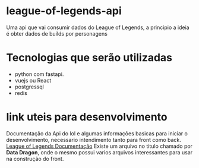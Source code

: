 # league-of-legends-api
Uma api que vai consumir dados do League of Legends, a principio a ideia é obter dados de builds por personagens
# Tecnologias que serão utilizadas
- python com fastapi.
- vuejs ou React
- postgressql
- redis
# link uteis para desenvolvimento
Documentação da Api do lol e algumas informações basicas para iniciar o desenvolvimento, necessario intendimento tanto para front como back. [League of Legends Documentação](https://developer.riotgames.com/docs/lol)
Existe um arquivo no titulo chamado por **Data Dragon**, onde o mesmo possui varios arquivos interessantes para usar na construção do front.
